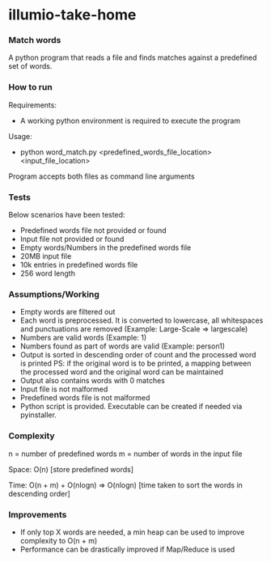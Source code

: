 # illumio-take-home

### Match words

A python program that reads a file and finds matches against a predefined set of words.

### How to run

Requirements:
- A working python environment is required to execute the program

Usage:
- python word_match.py <predefined_words_file_location> <input_file_location>

Program accepts both files as command line arguments

### Tests

Below scenarios have been tested:
- Predefined words file not provided or found
- Input file not provided or found
- Empty words/Numbers in the predefined words file
- 20MB input file
- 10k entries in predefined words file
- 256 word length

### Assumptions/Working

- Empty words are filtered out
- Each word is preprocessed. It is converted to lowercase, all whitespaces and punctuations are removed (Example: Large-Scale => largescale)
- Numbers are valid words (Example: 1)
- Numbers found as part of words are valid (Example: person1)
- Output is sorted in descending order of count and the processed word is printed
PS: if the original word is to be printed, a mapping between the processed word and the original word can be maintained
- Output also contains words with 0 matches
- Input file is not malformed
- Predefined words file is not malformed
- Python script is provided. Executable can be created if needed via pyinstaller. 

### Complexity

n = number of predefined words
m = number of words in the input file

Space: O(n) [store predefined words]

Time: O(n + m) + O(nlogn) => O(nlogn) [time taken to sort the words in descending order]

### Improvements
- If only top X words are needed, a min heap can be used to improve complexity to O(n + m)
- Performance can be drastically improved if Map/Reduce is used
